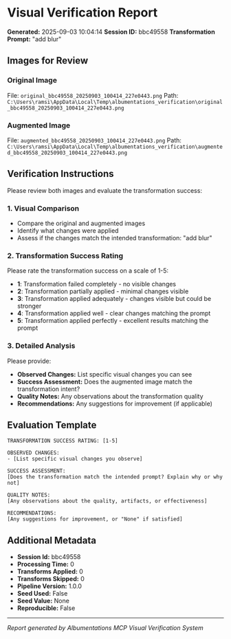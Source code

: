 # Visual Verification Report

**Generated:** 2025-09-03 10:04:14
**Session ID:** bbc49558
**Transformation Prompt:** "add blur"

## Images for Review

### Original Image
File: `original_bbc49558_20250903_100414_227e0443.png`
Path: `C:\Users\ramsi\AppData\Local\Temp\albumentations_verification\original_bbc49558_20250903_100414_227e0443.png`

### Augmented Image
File: `augmented_bbc49558_20250903_100414_227e0443.png`
Path: `C:\Users\ramsi\AppData\Local\Temp\albumentations_verification\augmented_bbc49558_20250903_100414_227e0443.png`

## Verification Instructions

Please review both images and evaluate the transformation success:

### 1. Visual Comparison
- Compare the original and augmented images
- Identify what changes were applied
- Assess if the changes match the intended transformation: "add blur"

### 2. Transformation Success Rating
Please rate the transformation success on a scale of 1-5:
- **1**: Transformation failed completely - no visible changes
- **2**: Transformation partially applied - minimal changes visible
- **3**: Transformation applied adequately - changes visible but could be stronger
- **4**: Transformation applied well - clear changes matching the prompt
- **5**: Transformation applied perfectly - excellent results matching the prompt

### 3. Detailed Analysis
Please provide:
- **Observed Changes:** List specific visual changes you can see
- **Success Assessment:** Does the augmented image match the transformation intent?
- **Quality Notes:** Any observations about the transformation quality
- **Recommendations:** Any suggestions for improvement (if applicable)

## Evaluation Template

```
TRANSFORMATION SUCCESS RATING: [1-5]

OBSERVED CHANGES:
- [List specific visual changes you observe]

SUCCESS ASSESSMENT:
[Does the transformation match the intended prompt? Explain why or why not]

QUALITY NOTES:
[Any observations about the quality, artifacts, or effectiveness]

RECOMMENDATIONS:
[Any suggestions for improvement, or "None" if satisfied]
```


## Additional Metadata

- **Session Id:** bbc49558
- **Processing Time:** 0
- **Transforms Applied:** 0
- **Transforms Skipped:** 0
- **Pipeline Version:** 1.0.0
- **Seed Used:** False
- **Seed Value:** None
- **Reproducible:** False

---
*Report generated by Albumentations MCP Visual Verification System*
